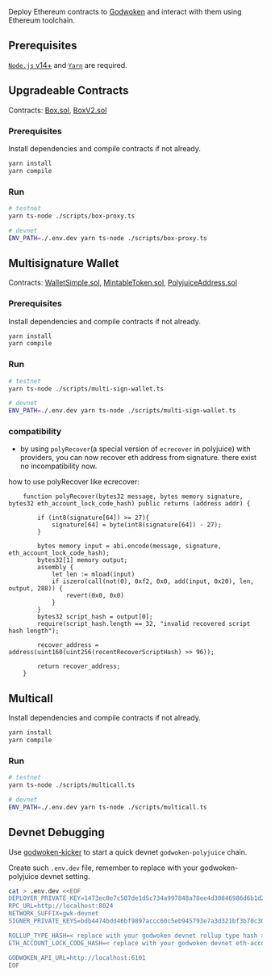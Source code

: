 Deploy Ethereum contracts to [Godwoken](https://github.com/nervosnetwork/godwoken) and interact with them using Ethereum toolchain.

## Prerequisites

[`Node.js` v14+](https://nodejs.org) and [`Yarn`](https://yarnpkg.com/) are required.

## Upgradeable Contracts

Contracts: [Box.sol](./contracts/Box.sol), [BoxV2.sol](./contracts/BoxV2.sol)

### Prerequisites

Install dependencies and compile contracts if not already.

```sh
yarn install
yarn compile
```

### Run

```sh
# testnet
yarn ts-node ./scripts/box-proxy.ts

# devnet
ENV_PATH=./.env.dev yarn ts-node ./scripts/box-proxy.ts
```

## Multisignature Wallet

Contracts: [WalletSimple.sol](./contracts/WalletSimple.sol), [MintableToken.sol](./contracts/MintableToken.sol), [PolyjuiceAddress.sol](./contracts/PolyjuiceAddress.sol)

### Prerequisites

Install dependencies and compile contracts if not already.

```sh
yarn install
yarn compile
```

### Run

```sh
# testnet
yarn ts-node ./scripts/multi-sign-wallet.ts

# devnet
ENV_PATH=./.env.dev yarn ts-node ./scripts/multi-sign-wallet.ts
```

### compatibility

- by using `polyRecover`(a special version of `ecrecover` in polyjuice) with providers, you can now recover eth address from signature. there exist no incompatibility now.

how to use polyRecover like ecrecover:

```sol
    function polyRecover(bytes32 message, bytes memory signature, bytes32 eth_account_lock_code_hash) public returns (address addr) {

        if (int8(signature[64]) >= 27){
            signature[64] = byte(int8(signature[64]) - 27);
        }

        bytes memory input = abi.encode(message, signature, eth_account_lock_code_hash);
        bytes32[1] memory output;
        assembly {
            let len := mload(input)
            if iszero(call(not(0), 0xf2, 0x0, add(input, 0x20), len, output, 288)) {
                revert(0x0, 0x0)
            }
        }
        bytes32 script_hash = output[0];
        require(script_hash.length == 32, "invalid recovered script hash length");

        recover_address = address(uint160(uint256(recentRecoverScriptHash) >> 96));

        return recover_address;
    }
```

## Multicall

Install dependencies and compile contracts if not already.

```sh
yarn install
yarn compile
```

### Run

```sh
# testnet
yarn ts-node ./scripts/multicall.ts

# devnet
ENV_PATH=./.env.dev yarn ts-node ./scripts/multicall.ts
```

## Devnet Debugging

Use [godwoken-kicker](https://github.com/RetricSu/godwoken-kicker) to start a quick devnet `godwoken-polyjuice` chain.

Create such `.env.dev` file, remember to replace with your godwoken-polyjuice devnet setting.

```sh
cat > .env.dev <<EOF
DEPLOYER_PRIVATE_KEY=1473ec0e7c507de1d5c734a997848a78ee4d30846986d6b1d22002a57ece74ba
RPC_URL=http://localhost:8024
NETWORK_SUFFIX=gwk-devnet
SIGNER_PRIVATE_KEYS=bdb4474bdd46bf9897accc60c5eb945793e7a3d321bf3b70c30295ceb3433f28,f2d929da616e74fe61bbf5a87a910ac60cfd300d2011bd6212b84ddedddce8ea

ROLLUP_TYPE_HASH=< replace with your godwoken devnet rollup type hash >
ETH_ACCOUNT_LOCK_CODE_HASH=< replace with your godwoken devnet eth-account-lock code hash >

GODWOKEN_API_URL=http://localhost:6101
EOF
```
